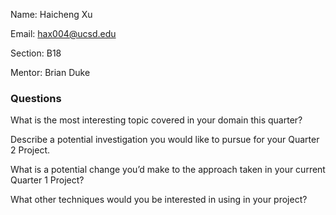 Name: Haicheng Xu

Email: hax004@ucsd.edu

Section: B18

Mentor: Brian Duke 

### Questions

What is the most interesting topic covered in your domain this quarter?

Describe a potential investigation you would like to pursue for your Quarter 2 Project.

What is a potential change you’d make to the approach taken in your current Quarter 1 Project?

What other techniques would you be interested in using in your project?
